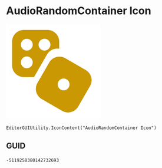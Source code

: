 # AudioRandomContainer Icon
![](/img/AudioRandomContainer%20Icon.png)

``` CSharp
EditorGUIUtility.IconContent("AudioRandomContainer Icon")
```
## GUID
```
-5119258380142732693
```
